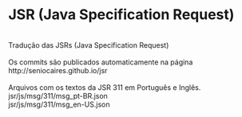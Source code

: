 # JSR (Java Specification Request) <br/>
<br/>
Tradução das JSRs (Java Specification Request) <br/>
<br/>
Os commits são publicados automaticamente na página <br/>
http://seniocaires.github.io/jsr <br/>
<br/>
Arquivos com os textos da JSR 311 em Português e Inglês. <br/>
jsr/js/msg/311/msg_pt-BR.json <br/>
jsr/js/msg/311/msg_en-US.json <br/>
